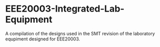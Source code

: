 # EEE20003-Integrated-Lab-Equipment
A compilation of the designs used in the SMT revision of the laboratory equpiment designed for EEE20003.
